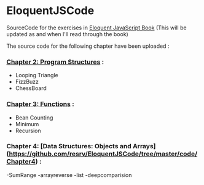 # EloquentJSCode
SourceCode for the exercises in [Eloquent JavaScript Book](http://eloquentjavascript.net/)
(This will be updated as and when I'll read through the book)

The source code for the following chapter have been uploaded :

### [Chapter 2: Program Structures](https://github.com/resrv/EloquentJSCode/tree/master/code/Chapter2) :
- Looping Triangle
- FizzBuzz
- ChessBoard

### [Chapter 3: Functions](https://github.com/resrv/EloquentJSCode/tree/master/code/Chapter3) :
- Bean Counting
- Minimum
- Recursion

### Chapter 4:  [Data Structures: Objects and Arrays] (https://github.com/resrv/EloquentJSCode/tree/master/code/Chapter4) :
-SumRange
-arrayreverse
-list
-deepcomparision
